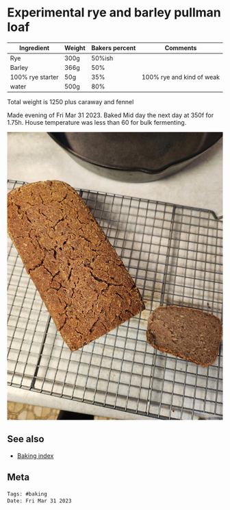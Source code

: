 # Experimental rye and barley pullman loaf

| Ingredient       | Weight | Bakers percent | Comments                  |
| ---------------- | ------ | -------------- | ------------------------- |
| Rye              | 300g   | 50%ish         |                           |
| Barley           | 366g   | 50%            |                           |
| 100% rye starter | 50g    | 35%            | 100% rye and kind of weak |
| water            | 500g   | 80%            |                           |

Total weight is 1250 plus caraway and fennel

Made evening of Fri Mar 31 2023. Baked Mid day the next day at 350f for 1.75h. House temperature was less than 60 for bulk fermenting.

![barly and rye loaf](barly_and_rye_loaf.jpg)

## See also

- [Baking index](../292)

## Meta

    Tags: #baking
    Date: Fri Mar 31 2023
